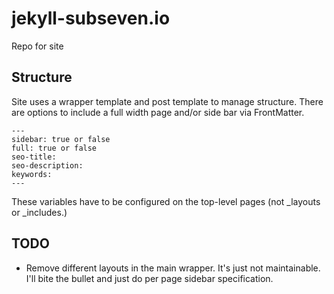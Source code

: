 # jekyll-subseven.io
Repo for site

## Structure
Site uses a wrapper template and post template to manage structure. There are options to include a full width page and/or side bar via FrontMatter. 

```
---
sidebar: true or false
full: true or false
seo-title:
seo-description:
keywords:
---
```

These variables have to be configured on the top-level pages (not _layouts or _includes.)

## TODO

- Remove different layouts in the main wrapper. It's just not maintainable. I'll bite the bullet and just do per page sidebar specification. 
